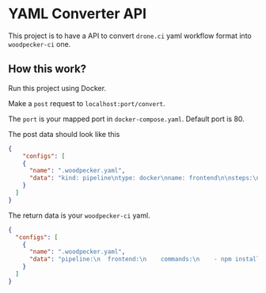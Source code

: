 # YAML Converter API

This project is to have a API to convert `drone.ci` yaml workflow format into `woodpecker-ci` one.

## How this work?

Run this project using Docker.

Make a `post` request to `localhost:port/convert`.

The `port` is your mapped port in `docker-compose.yaml`. Default port is 80.

The post data should look like this

```json
{
    "configs": [
    {
      "name": ".woodpecker.yaml",
      "data": "kind: pipeline\ntype: docker\nname: frontend\n\nsteps:\n  - name: frontend\n    image: node\n    commands:\n      - npm install\n      - npm test\n"
    }
  ]
}
```

The return data is your `woodpecker-ci` yaml.

```json
{
  "configs": [
    {
      "name": ".woodpecker.yaml",
      "data": "pipeline:\n  frontend:\n    commands:\n    - npm install\n    - npm test\n    image: node\n"
    }
  ]
}
```
